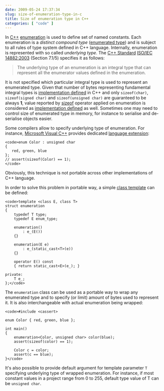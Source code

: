 ```yaml
---
date: 2009-05-24 17:37:34
slug: size-of-enumeration-type-in-c
title: Size of enumeration type in C++
categories: [ "code" ]
---
```


In [C++](http://en.wikipedia.org/wiki/C%2B%2B) [enumeration](http://www.research.att.com/~bs/glossary.html#Genumeration) is used to define set of named constants. Each enumeration is a _distinct compound type_ ([enumerated type](http://en.wikipedia.org/wiki/Enumerated_type)) and is subject to all rules of type system defined in C++ language. Internally, enumeration is represented with so called _underlying type_. The [C++ Standard](http://www.research.att.com/~bs/C++.html#standard) [ISO/IEC 14882:2003](http://www.open-std.org/jtc1/sc22/wg21/) (Section 7.1/5) specifies it as follows:





> The underlying type of an enumeration is an integral type that can represent all the enumerator values defined in the enumeration.





It is not specified which particular integral type is used to represent an enumerated type. Given that number of bytes representing fundamental integral types is [implementation defined](http://www.research.att.com/~bs/glossary.html#Gimplementation-defined) in C++ and only `sizeof(char)`, `sizeof(signed char)` and `sizeof(unsigned char)` are guaranteed to be always **1**, value reported by [sizeof](http://en.wikipedia.org/wiki/Sizeof) operator applied on enumeration is considered as [implementation defined](http://www.research.att.com/~bs/bs_faq2.html#undefined) as well. Sometimes one may need to control size of enumerated type in memory, for instance to serialise and de-serialise objects easier.





Some compilers allow to specify underlying type of enumeration. For instance, [Microsoft Visual C++](http://msdn.microsoft.com/en-gb/visualc/default.aspx) provides dedicated [language extension](http://mateusz.loskot.net/?p=602&preview=true):





    <code>enum Color : unsigned char
    {
       red, green, blue
    };
    // assert(sizeof(Color) == 1);
    </code>





Obviously, this technique is not portable across other implementations of  C++ language.





In order to solve this problem in portable way, a simple [class template](http://en.wikipedia.org/wiki/Template_(programming)) can be defined:





    <code>template <class E, class T>
    struct enumeration
    {
        typedef T type;
        typedef E enum_type;

        enumeration()
            : e_(E())
        {}

        enumeration(E e)
            : e_(static_cast<T>(e))
        {}

        operator E() const
        { return static_cast<E>(e_); }

    private:
        T e_;
    };</code>





The `enumeration` class can be used as a portable way to wrap any enumerated type and to specify (or limit) amount of bytes used to represent it. It is also interchangeable with actual enumeration being wrapped:





    <code>#include <cassert>

    enum Color { red, green, blue };

    int main()
    {
        enumeration<Color, unsigned char> color(blue);
        assert(sizeof(color) == 1);

        Color c = color;
        assert(c == blue);
    }</code>





It's also possible to provide default argument for template parameter `T` specifying underlying type of wrapped enumeration. For instance, if most constant values in a project range from 0 to 255, default type value of T can be `unsigned char`.
